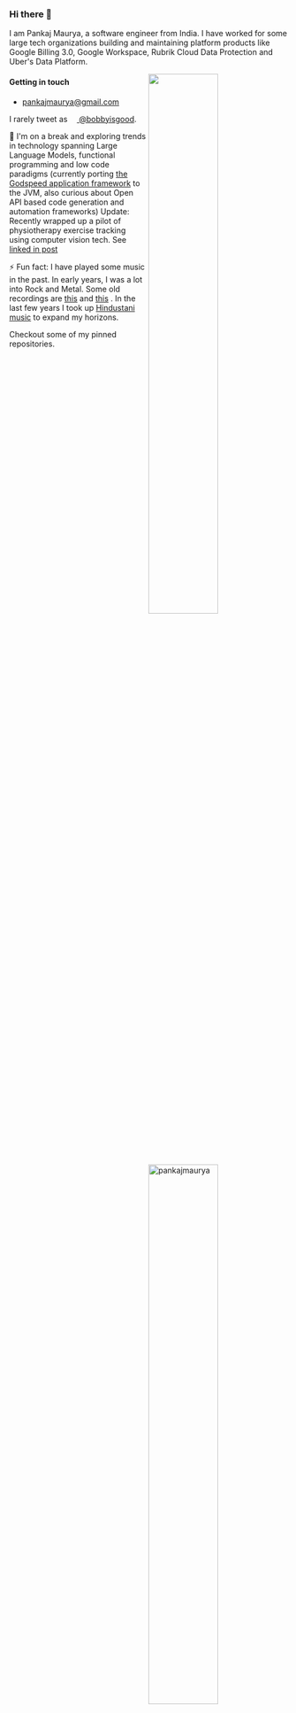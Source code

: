 ### Hi there 👋

I am Pankaj Maurya, a software engineer from India. I have worked for some large tech organizations building and maintaining platform products like Google Billing 3.0, Google Workspace, Rubrik Cloud Data Protection and Uber's Data Platform. 

<img width="50%" align="right" src="https://github-readme-stats.vercel.app/api?username=pankajmaurya&show_icons=true&theme=vue&hide_title=true&count_private=true" />
<img width="50%" style="margin:20px 0;" align="right" src="http://github-readme-streak-stats.herokuapp.com?user=pankajmaurya" alt="pankajmaurya" />

#### Getting in touch

* [pankajmaurya@gmail.com](mailto:pankajmaurya@gmail.com)

I rarely tweet as [<img src="https://openapi-generator.tech/img/icons/twitter.svg" height="13" width="13"/> @bobbyisgood](https://twitter.com/bobbyisgood).

🌱 I'm on a break and exploring trends in technology spanning Large Language Models, functional programming and low code paradigms (currently porting [the Godspeed application framework](https://www.godspeed.systems) to the JVM, also curious about Open API based code generation and automation frameworks)
Update: Recently wrapped up a pilot of physiotherapy exercise tracking using computer vision tech. See [linked in post](https://www.linkedin.com/posts/activity-7347950250050953216-TkNz)

⚡ Fun fact: I have played some music in the past. In early years, I was a lot into Rock and Metal. Some old recordings are [this](https://soundcloud.com/Pankaj-Maurya-1) and [this](https://soundcloud.com/alberte-einsteine) . In the last few years I took up [Hindustani music](https://www.youtube.com/watch?v=dlSlbhLAM28&list=PL7eJwmV22aNBhXQ0Qc4VyUBBgPH-z8iUQ&index=3) to expand my horizons.

Checkout some of my pinned repositories.

<!--
**pankajmaurya/pankajmaurya** is a ✨ _special_ ✨ repository because its `README.md` (this file) appears on your GitHub profile.

Here are some ideas to get you started:

- 🔭 I’m currently working on ...
- 🌱 I’m currently learning ...
- 👯 I’m looking to collaborate on ...
- 🤔 I’m looking for help with ...
- 💬 Ask me about ...
- 📫 How to reach me: ...
- 😄 Pronouns: ...
- ⚡ Fun fact: I have played some music in the past. In early years, I was a lot into Rock and Metal. Some old recordings https://soundcloud.com/Pankaj-Maurya-1 . In the last few years I took up Hindustani music to expand my horizons.
-->
